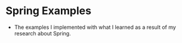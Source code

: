 # Spring Examples 

- The examples I implemented with what I learned as a result of my research about Spring.
